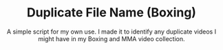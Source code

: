 <div align="center">

  <h1>Duplicate File Name (Boxing)</h1>
  
  <p>
    A simple script for my own use. I made it to identify any duplicate videos I might have in my Boxing and MMA video collection.
  </p>

</div>

